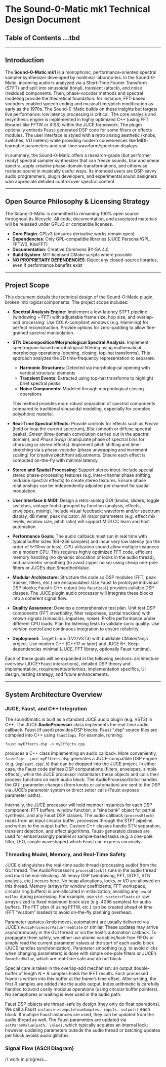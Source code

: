 # **The Sound-0-Matic mk1 Technical Design Document**

## **Table of Contents** ...tbd

---
## Introduction

The **Sound-0-Matic mk1** is a monophonic, performance-oriented spectral sampler synthesizer developed by nonlinear laboratories. In the Sound-0-Matic, incoming audio is analyzed via a Short-Time Fourier Transform (STFT) and split into sinusoidal (tonal), transient (attack), and noise (residual) components. Then, phase-vocoder methods and spectral modeling provide the theoretical foundation: for instance, FFT-based vocoders enabled speech coding and musical time/pitch modification as early as the 1970s.  The Sound-0-Matic builds on these insights but targets live performance: low latency processing is critical.  The core analysis and resynthesis engine is implemented in highly optimized C++ (using FFT libraries like FFTW or KISS) within the JUCE framework.  The plugin optionally embeds Faust-generated DSP code for some filters or effects modules.  The user interface is styled with a retro analog aesthetic (knobs, switches, VU meters) while providing modern conveniences like MIDI-learnable parameters and real-time waveform/spectrum displays.

In summary, the Sound-0-Matic offers a research-grade (but performer ready) spectral sampler synthesizer that can freeze sounds, blur and smear spectra, apply creative phase-domain transformations, and otherwise reshape sound in musically useful ways.  Its intended users are DSP-savvy audio programmers, plugin developers, and experimental sound designers who appreciate detailed control over spectral content.

---
## Open Source Philosophy & Licensing Strategy

The Sound-0-Matic is committed to remaining 100% open source throughout its lifecycle. All code, documentation, and associated materials will be released under GPLv3 or compatible licenses.

- **Core Plugin**: GPLv3 (ensures derivative works remain open)
- **Dependencies**: Only GPL-compatible libraries (JUCE Personal/GPL, FFTW3, KissFFT)
- **Documentation**: Creative Commons BY-SA 4.0
- **Build System**: MIT-licensed CMake scripts where possible
- **NO PROPRIETARY DEPENDENCIES**: Reject any closed-source libraries, even if performance benefits exist

---
## Project Scope

This document details the technical design of the Sound-O-Matic plugin, broken into logical components.  The project scope includes:

* **Spectral Analysis Engine:** Implement a low-latency STFT pipeline (windowing + FFT) with adjustable frame size, hop size, and overlap-add processing.  Use COLA-compliant windows (e.g. Hamming) for perfect reconstruction.  Provide options for zero-padding to allow fine-grained spectral manipulation.
* **STN Decomposition/Morphological Spectral Analysis**: Implement spectrogram-based morphological filtering using mathematical morphology operations (opening, closing, top-hat transforms). This approach analyzes the 2D time-frequency representation to separate:
  - **Harmonic Structures**: Detected via morphological opening with vertical structural elements
  - **Transient Events**: Extracted using top-hat transforms to highlight brief spectral peaks
  - **Noise Components**: Modeled through morphological closing operations
  
  This method provides more robust separation of spectral components compared to traditional sinusoidal modeling, especially for complex polyphonic material.
* **Real-Time Spectral Effects:** Provide controls for effects such as *Freeze* (hold or loop the current spectrum), *Blur* (smooth or diffuse spectral peaks), *Smear* (time-domain convolution carried out in the spectral domain), and *Phase Swap* (manipulate phase of spectral bins for chorusing or stereo effects).  Implement pitch shifting and time-stretching via a phase-vocoder (phase unwrapping and increment scaling) for creative pitch/font adjustments.  Ensure each effect is computed on-the-fly with minimal latency.
* **Stereo and Spatial Processing:** Support stereo input.  Include special stereo phase-processing features (e.g. inter-channel phase shifting, mid/side spectral effects) to create stereo textures.  Ensure phase relationships can be independently adjusted per channel for spatial modulation.
* **User Interface & MIDI:** Design a retro-analog GUI (knobs, sliders, toggle switches, vintage fonts) grouped by function (analysis, effects, envelopes, mixing).  Include visual feedback: waveform and/or spectrum display, dB meter, peak indicator.  All major parameters (e.g. effect mix levels, window size, pitch ratio) will support MIDI CC learn and host automation.
* **Performance Goals:** The audio callback must run in real time with typical buffer sizes (64–256 samples) and incur very low latency (on the order of 5–10ms or less).  CPU utilization should allow multiple instances on a modern CPU.  This requires highly optimized FFT code, efficient memory handling (no dynamic allocation or locks in the audio thread), and parameter smoothing (to avoid zipper noise) using cheap one-pole filters or JUCE’s dsp::SmoothedValue.
* **Modular Architecture:** Structure the code so DSP modules (FFT, peak tracker, filters, etc.) are encapsulated.  Use Faust to prototype individual DSP blocks; Faust’s C++ output (via `faust2api`) provides callable DSP classes.  The JUCE plugin audio processor will integrate these blocks into a coherent signal flow.
* **Quality Assurance:** Develop a comprehensive test plan.  Unit test DSP components (FFT invertibility, filter responses, partial trackers) with known signals (sinusoids, impulses, noise).  Profile performance under different CPU loads.  Plan for listening tests to validate sonic quality.  Use version control and continuous integration to ensure reliability.
* **Deployment:** Target Linux (LV2/VST3) with buildable CMake/Ninja project.  Use modern C++ (C++17 or later) and JUCE 6+.  Keep dependencies minimal (JUCE, FFT library, optionally Faust runtime).

Each of these goals will be expanded in the following sections: architecture overview (JUCE+Faust interactions), detailed DSP theory and implementation, requirements/priorities, implementation specifics, UI design, testing strategy, and future enhancements.

---
## System Architecture Overview

### **JUCE, Faust, and C++ Integration**

The sound0matic is built as a standard JUCE audio plugin (e.g. VST3) in C++.  The JUCE **AudioProcessor** class implements the real-time audio callback.  Faust (if used) provides DSP blocks: Faust “.dsp” source files are compiled into C++ using `faust2api`. For example, running:

```
faust myEffects.dsp -o myEffects.cpp
```

produces a C++ class implementing an audio callback.  More conveniently, `faust2api -juce myEffects.dsp` generates a JUCE-compatible DSP engine (e.g. `DspFaust.cpp`/`.h`) that can be dropped into the JUCE project.  In either case, the Faust code defines DSP computations (filters, envelopes, simple effects), while the JUCE processor instantiates these objects and calls their process functions on each audio block.  The AudioProcessorEditor handles the GUI; parameter changes (from knobs or automation) are sent to the DSP via JUCE’s parameter system or direct setter calls (Faust exposes parameter paths).

Internally, the JUCE processor will hold member instances for each DSP component: FFT buffers, window function, a “sine bank” object for partial synthesis, and any Faust DSP classes.  The audio callback (`processBlock`) reads from an input circular buffer, processes through the STFT pipeline, and writes to the output buffer.  Custom C++ classes handle STN separation, transient detection, and effect algorithms.  Faust-generated classes are used for embarrassingly parallel or sample-based tasks (e.g. a one-pole filter, LFO, simple waveshaper) which Faust can express concisely.

### **Threading Model, Memory, and Real-Time Safety**

JUCE distinguishes the real-time audio thread (processing audio) from the GUI thread.  The AudioProcessor’s `processBlock()` runs in the audio thread and must be non-blocking.  All heavy DSP (windowing, FFT, ISTFT, STN analysis, etc.) occurs here.  No heap allocations, locks, or I/O are allowed on this thread.  Memory (arrays for window coefficients, FFT workspace, circular ring buffers) is pre-allocated in initialization, avoiding any `new` or `malloc` during processing.  For example, use `std::vector<float>` or raw arrays sized to fixed maximum block size (e.g. 4096 samples) for audio buffers.  The FFT plan (if using FFTW, etc.) can be created ahead of time (FFT “wisdom” loaded) to avoid on-the-fly planning overhead.

Parameter updates (knob moves, automation) are usually delivered via JUCE’s `AudioProcessorValueTreeState` or similar.  These updates may arrive asynchronously in the GUI thread or via the host’s automation callback.  To propagate them safely, we either use atomic variables/lock-free FIFOs or simply read the current parameter values at the start of each audio block (JUCE handles synchronization).  Parameter smoothing (e.g. to avoid clicks when changing parameters) is done with simple one-pole filters or JUCE’s `SmoothedValue`, which are real-time safe and do not block.

Special care is taken in the overlap-add mechanism: an output double-buffer of length *N + R* samples holds the IFFT results.  Each processed frame is written into this buffer at the frame’s time offset.  After writing, the first *R* samples are added into the audio output.  Index arithmetic is carefully handled to avoid costly modulus operations (using circular buffer pointers).  No semaphores or waiting is ever used in the audio path.

Faust DSP objects are thread-safe by design (they only do float operations).  We call a Faust `instance->compute(numSamples, inputs, outputs)` each block.  If multiple Faust instances are used, they can be updated from the audio thread as well.  The Faust parameters are updated via `setParamValue(path, value)`, which typically acquires an internal lock; however, updating parameters outside the audio thread or batching updates per block avoids audio glitches.

### Signal Flow (ASCII Diagram)

// work in progress...

